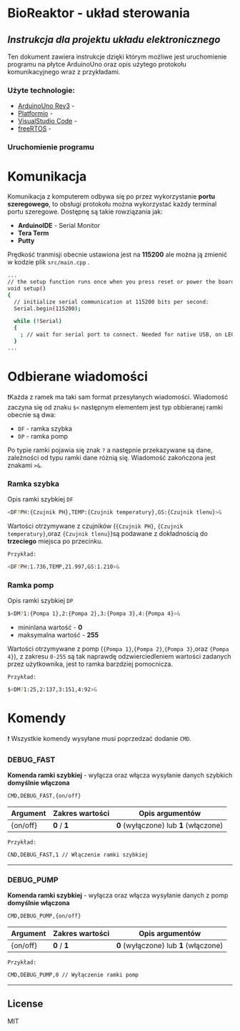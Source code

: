 # BioReaktor - układ sterowania
## _Instrukcja dla projektu układu elektronicznego_
Ten dokument zawiera instrukcje dzięki którym możliwe jest uruchomienie programu na płytce ArduinoUno oraz opis użytego protokołu komunikacyjnego wraz z przykładami.

### Użyte technologie:
- [ArduinoUno Rev3] - 
- [Platformio] -
- [VisualStudio Code] - 
- [freeRTOS] - 

### Uruchomienie programu 

# Komunikacja

Komunikacja z komputerem odbywa się po przez wykorzystanie **portu szeregowego**, to obsługi protokołu można wykorzystać każdy terminal portu szeregowe. Dostępnę są takie rowziązania jak:

- **ArduinoIDE** - Serial Monitor
- **Tera Term**
- **Putty**

Prędkość tranmisji obecnie ustawiona jest na **115200** ale można ją zmienić w kodzie plik ```src/main.cpp``` .

```sh
...
// the setup function runs once when you press reset or power the board
void setup()
{
  // initialize serial communication at 115200 bits per second:
  Serial.begin(115200);

  while (!Serial)
  {
    ; // wait for serial port to connect. Needed for native USB, on LEONARDO, MICRO, YUN, and other 32u4 based boards.
  }
...
```


# Odbierane wiadomości

❗Każda z ramek ma taki sam format przesyłanych wiadomości. Wiadomość zaczyna się od znaku `$<` następnym elementem jest typ obbieranej ramki obecnie są dwa: 
- `DF` - ramka szybka
- `DP` - ramka pomp

Po typie ramki pojawia się znak `?` a następnie przekazywane są dane, zależności od typu ramki dane różnią się. Wiadomość zakończona jest znakami `>&`.


### Ramka szybka
Opis ramki szybkiej `DF`

```sh
<DF?PH:{Czujnik PH},TEMP:{Czujnik temperatury},GS:{Czujnik tlenu}>&
```
Wartości otrzymywane z czujników (```{Czujnik PH}```, ```{Czujnik temperatury}```,oraz ```{Czujnik tlenu}```)są podawane z dokładnością do **trzeciego** miejsca po przecinku.

`Przykład: `
```sh
<DF?PH:1.736,TEMP,21.997,GS:1.210>&
```


### Ramka pomp
Opis ramki szybkiej `DP`
```sh
$<DM?1:{Pompa 1},2:{Pompa 2},3:{Pompa 3},4:{Pompa 4}>&
```
- mininlana wartość - **0**
- maksymalna wartość - **255**

Wartości otrzymywane z pomp (```{Pompa 1}```,```{Pompa 2}```,```{Pompa 3}```,oraz ```{Pompa 4}```), z zakresu ```0-255```  są tak naprawdę odzwierciedleniem wartości zadanych przez użytkownika, jest to ramka barzdziej pomocnicza. 

`Przykład: `
```sh
$<DM?1:25,2:137,3:151,4:92>&
```

# Komendy

❗ Wszystkie komendy wysyłane musi poprzedzać dodanie  `CMD`.

### DEBUG_FAST
**Komenda ramki szybkiej** - wyłącza oraz włącza wysyłanie danych szybkich **domyślnie włączona** 

```sh
CMD,DEBUG_FAST,{on/off} 
```
| Argument | Zakres wartości | Opis argumentów 
| -------- | --------------- | ----------- |
| {on/off}   | **0** / **1** | **0** (wyłączone) lub **1** (włączone)

`Przykład:`
```sh
CND,DEBUG_FAST,1 // Włączenie ramki szybkiej
```
***
### DEBUG_PUMP
**Komenda ramki szybkiej** - wyłącza oraz włącza wysyłanie danych z pomp  **domyślnie włączona** 

```sh
CMD,DEBUG_PUMP,{on/off} 
```
| Argument | Zakres wartości | Opis argumentów 
| -------- | --------------- | ----------- |
| {on/off}   | **0** / **1** | **0** (wyłączone) lub **1** (włączone)

`Przykład:`
```sh
CMD,DEBUG_PUMP,0 // Wyłączenie ramki pomp
```
***

## License

MIT

[//]: # (These are reference links used in the body of this note and get stripped out when the markdown processor does its job. There is no need to format nicely because it shouldn't be seen. Thanks SO - http://stackoverflow.com/questions/4823468/store-comments-in-markdown-syntax)

[ArduinoUno Rev3]: <https://store-usa.arduino.cc/products/arduino-uno-rev3>
[Platformio]: <https://platformio.org/>
[freeRTOS]: <https://www.freertos.org/>
[VisualStudio Code]: <https://code.visualstudio.com/>
